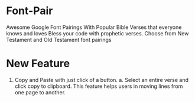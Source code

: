 # Font-Pair
Awesome Google Font Pairings
With Popular Bible Verses that everyone knows and loves
Bless your code with prophetic verses.
Choose from New Testament and Old Testament font pairings

# New Feature
1. Copy and Paste with just click of a button.
    a. Select an entire verse and click copy to clipboard. This feature helps users in moving lines from one page to another. 
   
